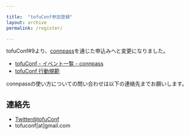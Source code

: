 ```yaml
---

title:  "tofuConf参加登録"
layout: archive
permalink: /register/

---
```


tofuConf#9より、[connpass](https://tofuconf.connpass.com/)を通じた申込みへと変更になりました。

* [tofuConf - イベント一覧 - connpass](https://tofuconf.connpass.com/event/)
* [tofuConf 行動規範](/conduct/)

connpassの使い方についての問い合わせは以下の連絡先までお願いします。

## 連絡先

* [Twitter@tofuConf](https://twitter.com/tofuConf)
* tofuconf[at]gmail.com
